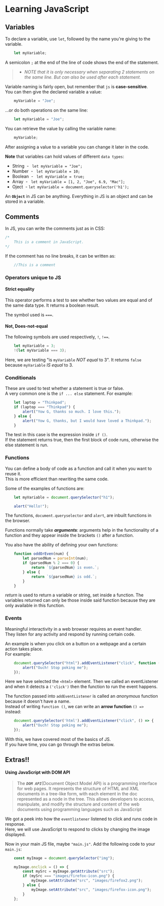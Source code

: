 # Learning JavaScript

## Variables  

To declare a variable, use `let`, followed by the name you're giving to the variable.

```js
    let myVariable;
```

A semicolon `;` at the end of the line of code shows the end of the statement.  

> * *NOTE that it is only necessary when separating 2 statements on the same line. But can also be used after each statement.*  

Variable naming is fairly open, but remember that `js` is **case-sensitive**.  
You can then give the declared variable a value:
```js
    myVariable = "Joe";
```  
...or do both operations on the same line:
```js
    let myVariable = "Joe";
```  

You can retrieve the value by calling the variable name:
```js
    myVariable;
```  
After assigning a value to a variable you can change it later in the code.  

**Note** that variables can hold values of different `data types`:  
* String &nbsp;- ``` let myVariable = "Joe";```  
* Number &nbsp;- ``` let myVariable = 10;```  
* Boolean &nbsp;- ``` let myVariable = true;```  
* Array &nbsp;- ``` let myVariable = [1, 2, "Joe", 6.9, "Mac"];```  
* Oject &nbsp;- ``` let myVariable = document.queryselector('h1'); ```  

An **`Object`** in JS can be anything. Everything in JS is an object and can be stored in a variable.  

## Comments  
In JS, you can write the comments just as in CSS:
```js
/*
    This is a comment in JavaScript.
*/
```  
If the comment has no line breaks, it can be written as:  
```js
    //This is a comment
```  

### Operators unique to JS  
#### Strict equality  
This operator performs a test to see whether two values are equal and of the same data type. It returns a boolean result.  

The symbol used is `===`.  

#### Not, Does-not-equal  
The following symbols are used respectively, `!`, `!==`.  

```js
    let myVariable = 3;
    !(let myVariable === 3);
```  

Here, we are testing "is `myVariable` *NOT equal* to 3". It returns `false` because `myVariable` *IS equal* to 3.  

### Conditionals  
These are used to test whether a statement is true or false.  
A very common one is the `if ... else` statement. For example:  
```js
    let laptop = "Thinkpad";
    if (laptop === "Thinkpad") {
        alert("Yow G, thanks so much. I love this.");
    } else {
        alert("Yow G, thanks, but I would have loved a Thinkpad.");
    }
```  

The test in this case is the expression inside `if ()`.  
If the statement returns true, then the first block of code runs, otherwise the else statement is run.  


### Functions  
You can define a body of code as a function and call it when you want to reuse it.  
This is more efficient than rewriting the same code.  

Some of the examples of functions are:  
```js
    let myVariable = document.querySelector("h1");
```

```js
    alert("Hello!");
```  
The functions, `document.queryselector` and `alert`, are inbuilt functions in the browser.  


Functions normally take ***arguments***: arguments help in the functionality of a function and they appear inside the brackets `()` after a function.  

You also have the ability of defining your own functions:  
```js
    function oddOrEven(num) {
        let parsedNum = parseInt(num);
        if (parsedNum % 2 === 0) {
            return `${parsedNum} is even.`;
        } else {
            return `${parsedNum} is odd.`;
        }
    }
```  
*return* is used to return a variable or string, set inside a function. The variables returned can only be those inside said function because they are only available in this function.  

### Events  
Meaningful interactivity in a web browser requires an event handler.  
They listen for any activity and respond by running certain code.  

An example is when you click on a button on a webpage and a certain action takes place.  
For example:  

```js
    document.querySelector("html").addEventListener("click", function () {
        alert("Ouch! Stop poking me");
    });
```  
Here we have selected the `<html>` element. Then we called an eventListener and when it detects a `('click')` then the function to run the event happens.  

The function passed into `addEventListener` is called an *anonymous* function because it doesn't have a name.  
Instead of writing `function ()`, we can write an **arrow function** `() =>` instead:  

```js
    document.querySelector('html').addEventListener("click", () => {
        alert("Ouch! Stop poking me");
    });
```  
With this, we have covered most of the basics of JS.  
If you have time, you can go through the extras below.

## Extras!!  
#### Using JavaScript with DOM API  

> The ***`DOM API`***(Document Object Model API) is a programming interface for web pages. It represents the structure of HTML and XML documents in a tree-like form, with each element in the doc represented as a node in the tree. This allows developers to access, manipulate, and modify the structure and content of the web documents using programming languages such as JavaScript  

We got a peek into how the `eventlistener` listened to click and runs code in response.  
Here, we will use JavaScript to respond to clicks by changing the image displayed.  

Now in your main JS file, maybe `"main.js"`. Add the following code to your `main.js`:  

```js
    const myImage = document.querySelector("img");

    myImage.onclick = () => {
        const mySrc = myImage.getAttribute("src");
        if (mySrc === "images/firefox-icon.png") {
            myImage.setAttribute("src", "images/firefox2.png");
        } else {
            myImage.setAttribute("src", "images/firefox-icon.png");
        }
    };
```
